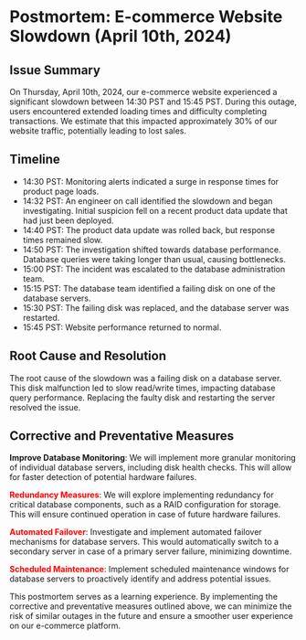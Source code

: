 # Postmortem: E-commerce Website Slowdown (April 10th, 2024)

## Issue Summary

On Thursday, April 10th, 2024, our e-commerce website experienced a significant slowdown between 14:30 PST and 15:45 PST. During this outage, users encountered extended loading times and difficulty completing transactions. We estimate that this impacted approximately 30% of our website traffic, potentially leading to lost sales.

## Timeline

* 14:30 PST: Monitoring alerts indicated a surge in response times for product page loads.
* 14:32 PST: An engineer on call identified the slowdown and began investigating. Initial suspicion fell on a recent product data update that had just been deployed.
* 14:40 PST: The product data update was rolled back, but response times remained slow.
* 14:50 PST: The investigation shifted towards database performance. Database queries were taking longer than usual, causing bottlenecks.
* 15:00 PST: The incident was escalated to the database administration team.
* 15:15 PST: The database team identified a failing disk on one of the database servers.
* 15:30 PST: The failing disk was replaced, and the database server was restarted.
* 15:45 PST: Website performance returned to normal.

## Root Cause and Resolution

The root cause of the slowdown was a failing disk on a database server. This disk malfunction led to slow read/write times, impacting database query performance. Replacing the faulty disk and restarting the server resolved the issue.

## Corrective and Preventative Measures

**Improve Database Monitoring**: We will implement more granular monitoring of individual database servers, including disk health checks. This will allow for faster detection of potential hardware failures.

<font color="red">**Redundancy Measures**</font>: We will explore implementing redundancy for critical database components, such as a RAID configuration for storage. This will ensure continued operation in case of future hardware failures.

<font color="red">**Automated Failover**</font>: Investigate and implement automated failover mechanisms for database servers. This would automatically switch to a secondary server in case of a primary server failure, minimizing downtime.

<font color="red">**Scheduled Maintenance**</font>: Implement scheduled maintenance windows for database servers to proactively identify and address potential issues.

This postmortem serves as a learning experience. By implementing the corrective and preventative measures outlined above, we can minimize the risk of similar outages in the future and ensure a smoother user experience on our e-commerce platform.
